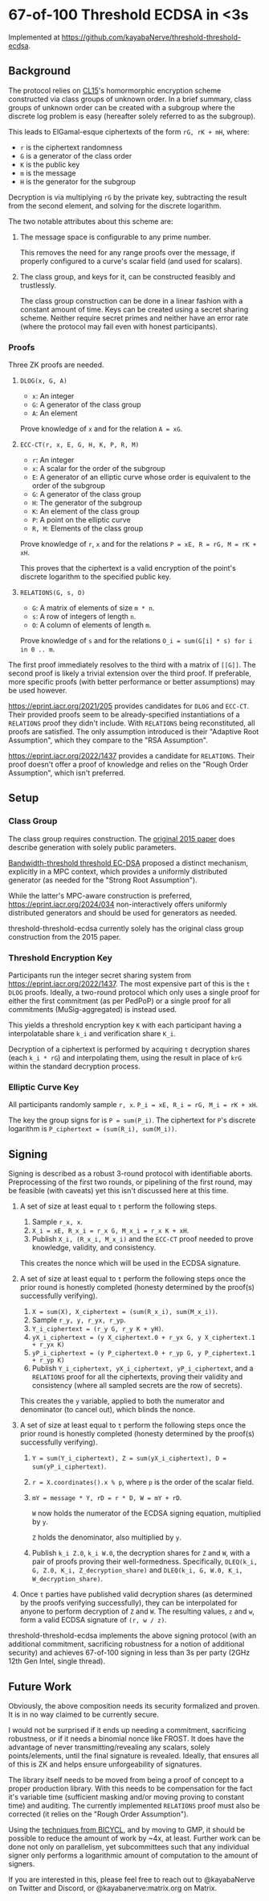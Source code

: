 # 67-of-100 Threshold ECDSA in <3s

Implemented at https://github.com/kayabaNerve/threshold-threshold-ecdsa.

## Background

The protocol relies on [CL15](https://eprint.iacr.org/2015/047)'s homormorphic
encryption scheme constructed via class groups of unknown order. In a brief
summary, class groups of unknown order can be created with a subgroup where the
discrete log problem is easy (hereafter solely referred to as the subgroup).

This leads to ElGamal-esque ciphertexts of the form `rG, rK + mH`, where:

- `r` is the ciphertext randomness
- `G` is a generator of the class order
- `K` is the public key
- `m` is the message
- `H` is the generator for the subgroup

Decryption is via multiplying `rG` by the private key, subtracting the result
from the second element, and solving for the discrete logarithm.

The two notable attributes about this scheme are:

1) The message space is configurable to any prime number.

   This removes the need for any range proofs over the message, if properly
   configured to a curve's scalar field (and used for scalars).

2) The class group, and keys for it, can be constructed feasibly and
   trustlessly.

   The class group construction can be done in a linear fashion with a constant
   amount of time. Keys can be created using a secret sharing scheme. Neither
   require secret primes and neither have an error rate (where the protocol may
   fail even with honest participants).

### Proofs

Three ZK proofs are needed.

1) `DLOG(x, G, A)`
    - `x`: An integer
    - `G`: A generator of the class group
    - `A`: An element

    Prove knowledge of `x` and for the relation `A = xG`.

2) `ECC-CT(r, x, E, G, H, K, P, R, M)`
    - `r`: An integer
    - `x`: A scalar for the order of the subgroup
    - `E`: A generator of an elliptic curve whose order is equivalent to the
           order of the subgroup
    - `G`: A generator of the class group
    - `H`: The generator of the subgroup
    - `K`: An element of the class group
    - `P`: A point on the elliptic curve
    - `R, M`: Elements of the class group

    Prove knowledge of `r`, `x` and for the relations
    `P = xE, R = rG, M = rK + xH`.

    This proves that the ciphertext is a valid encryption of the point's
    discrete logarithm to the specified public key.

3) `RELATIONS(G, s, O)`
    - `G`: A matrix of elements of size `m * n`.
    - `s`: A row of integers of length `n`.
    - `O`: A column of elements of length `m`.

    Prove knowledge of `s` and for the relations
    `O_i = sum(G[i] * s) for i in 0 .. m`.

The first proof immediately resolves to the third with a matrix of `[[G]]`. The
second proof is likely a trivial extension over the third proof. If preferable,
more specific proofs (with better performance or better assumptions) may be used
however.

https://eprint.iacr.org/2021/205 provides candidates for `DLOG` and `ECC-CT`.
Their provided proofs seem to be already-specified instantiations of a
`RELATIONS` proof they didn't include. With `RELATIONS` being reconstituted,
all proofs are satisfied. The only assumption introduced is their
"Adaptive Root Assumption", which they compare to the "RSA Assumption".

https://eprint.iacr.org/2022/1437 provides a candidate for `RELATIONS`. Their
proof doesn't offer a proof of knowledge and relies on the
"Rough Order Assumption", which isn't preferred.

## Setup

### Class Group

The class group requires construction. The
[original 2015 paper](https://eprint.iacr.org/2015/047) does describe generation
with solely public parameters.

[Bandwidth-threshold threshold EC-DSA](https://eprint.iacr.org/2020/084)
proposed a distinct mechanism, explicitly in a MPC context, which provides a
uniformly distributed generator (as needed for the "Strong Root Assumption").

While the latter's MPC-aware construction is preferred,
https://eprint.iacr.org/2024/034 non-interactively offers uniformly distributed
generators and should be used for generators as needed.

threshold-threshold-ecdsa currently solely has the original class group
construction from the 2015 paper.

### Threshold Encryption Key

Participants run the integer secret sharing system from
https://eprint.iacr.org/2022/1437. The most expensive part of this is the `t`
`DLOG` proofs. Ideally, a two-round protocol which only uses a single proof for
either the first commitment (as per PedPoP) or a single proof for all
commitments (MuSig-aggregated) is instead used.

This yields a threshold encryption key `K` with each participant having a
interpolatable share `k_i` and verification share `K_i`.

Decryption of a ciphertext is performed by acquiring `t` decryption shares
(each `k_i * rG`) and interpolating them, using the result in place of `krG`
within the standard decryption process.

### Elliptic Curve Key

All participants randomly sample `r, x`. `P_i = xE, R_i = rG, M_i = rK + xH`.

The key the group signs for is `P = sum(P_i)`. The ciphertext for `P`'s discrete
logarithm is `P_ciphertext = (sum(R_i), sum(M_i))`.

## Signing

Signing is described as a robust 3-round protocol with identifiable aborts.
Preprocessing of the first two rounds, or pipelining of the first round, may be
feasible (with caveats) yet this isn't discussed here at this time.

1) A set of size at least equal to `t` perform the following steps.

    1) Sample `r_x, x`.
    2) `X_i = xE, R_x_i = r_x G, M_x_i = r_x K + xH`.
    3) Publish `X_i, (R_x_i, M_x_i)` and the `ECC-CT` proof needed to prove
       knowledge, validity, and consistency.

    This creates the nonce which will be used in the ECDSA signature.

2) A set of size at least equal to `t` perform the following steps once the
   prior round is honestly completed (honesty determined by the proof(s)
   successfully verifying).

    1) `X = sum(X), X_ciphertext = (sum(R_x_i), sum(M_x_i))`.
    2) Sample `r_y, y, r_yx, r_yp`.
    3) `Y_i_ciphertext = (r_y G, r_y K + yH)`.
    4) `yX_i_ciphertext = (y X_ciphertext.0 + r_yx G, y X_ciphertext.1 + r_yx K)`
    5) `yP_i_ciphertext = (y P_ciphertext.0 + r_yp G, y P_ciphertext.1 + r_yp K)`
    6) Publish `Y_i_ciphertext, yX_i_ciphertext, yP_i_ciphertext`, and a
       `RELATIONS` proof for all the ciphertexts, proving their validity and
       consistency (where all sampled secrets are the row of secrets).

    This creates the `y` variable, applied to both the numerator and denominator
    (to cancel out), which blinds the nonce.

3) A set of size at least equal to `t` perform the following steps once the
   prior round is honestly completed (honesty determined by the proof(s)
   successfully verifying).

    1) `Y = sum(Y_i_ciphertext), Z = sum(yX_i_ciphertext), D = sum(yP_i_ciphertext)`.
    2) `r = X.coordinates().x % p`, where `p` is the order of the scalar field.
    3) `mY = message * Y, rD = r * D, W = mY + rD`.

       `W` now holds the numerator of the ECDSA signing equation, multiplied by
       `y`.

       `Z` holds the denominator, also multiplied by `y`.

    4) Publish `k_i Z.0`, `k_i W.0`, the decryption shares for `Z` and `W`,
       with a pair of proofs proving their well-formedness. Specifically,
       `DLEQ(k_i, G, Z.0, K_i, Z_decryption_share)` and
       `DLEQ(k_i, G, W.0, K_i, W_decryption_share)`.

4) Once `t` parties have published valid decryption shares (as determined by the
   proofs verifying successfully), they can be interpolated for anyone to
   perform decryption of `Z` and `W`. The resulting values, `z` and `w`, form a
   valid ECDSA signature of `(r, w / z)`.

threshold-threshold-ecdsa implements the above signing protocol (with an
additional commitment, sacrificing robustness for a notion of additional
security) and achieves 67-of-100 signing in less than 3s per party
(2GHz 12th Gen Intel, single thread).

## Future Work

Obviously, the above composition needs its security formalized and proven. It is
in no way claimed to be currently secure.

I would not be surprised if it ends up needing a commitment, sacrificing
robustness, or if it needs a binomial nonce like FROST. It does have the
advantage of never transmitting/revealing any scalars, solely points/elements,
until the final signature is revealed. Ideally, that ensures all of this is ZK
and helps ensure unforgeability of signatures.

The library itself needs to be moved from being a proof of concept to a proper
production library. With this needs to be compensation for the fact it's
variable time (sufficient masking and/or moving proving to constant time) and
auditing. The currently implemented `RELATIONS` proof must also be corrected
(it relies on the "Rough Order Assumption").

Using the [techniques from BICYCL](https://eprint.iacr.org/2022/1466), and by
moving to GMP, it should be possible to reduce the amount of work by ~4x, at
least. Further work can be done not only on parallelism, yet subcommittees such
that any individual signer only performs a logarithmic amount of computation to
the amount of signers.

If you are interested in this, please feel free to reach out to @kayabaNerve on
Twitter and Discord, or @kayabanerve:matrix.org on Matrix.
